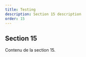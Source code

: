 ```yaml
---
title: Testing
description: Section 15 description
order: 15
---
```


## Section 15

Contenu de la section 15.
